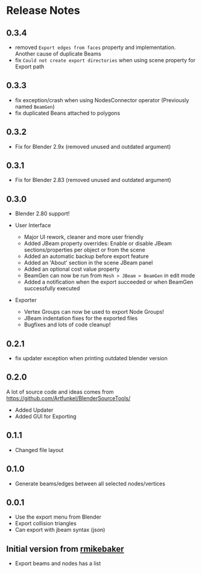 # Release Notes

## 0.3.4
 - removed `Export edges from faces` property and implementation. Another cause of duplicate Beams
 - fix `Could not create export directories` when using scene property for Export path

## 0.3.3
 - fix exception/crash when using NodesConnector  operator (Previously named `BeamGen`)
 - fix duplicated Beans attached to polygons

## 0.3.2
 - Fix for Blender 2.9x (removed unused and outdated argument)

## 0.3.1
 - Fix for Blender 2.83 (removed unused and outdated argument)

## 0.3.0
 - Blender 2.80 support!


 - User Interface
    - Major UI rework, cleaner and more user friendly
    - Added JBeam property overrides: Enable or disable JBeam sections/properties per object or from the scene
    - Added an automatic backup before export feature
    - Added an 'About' section in the scene JBeam panel
    - Added an optional cost value property
    - BeamGen can now be run from `Mesh > JBeam > BeamGen` in edit mode
    - Added a notification when the export succeeded or when BeamGen successfully executed


 - Exporter
    - Vertex Groups can now be used to export Node Groups!
    - JBeam indentation fixes for the exported files
    - Bugfixes and lots of code cleanup!

## 0.2.1
 - fix updater exception when printing outdated blender version

## 0.2.0
A lot of source code and ideas comes from https://github.com/Artfunkel/BlenderSourceTools/
 - Added Updater
 - Added GUI for Exporting

## 0.1.1
- Changed file layout

## 0.1.0
- Generate beams/edges between all selected nodes/vertices

## 0.0.1
- Use the export menu from Blender
- Export collision triangles
- Can export with jbeam syntax (json)

## Initial version from [rmikebaker](https://github.com/rmikebaker/BlenderBeamNGExport)
- Export beams and nodes has a list
